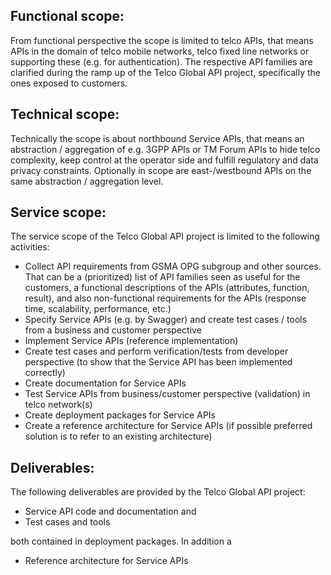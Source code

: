 ## Functional scope:
From functional perspective the scope is limited to telco APIs, that means APIs in the domain of telco mobile networks, telco fixed line networks or supporting these (e.g. for authentication). The respective API families are clarified during the ramp up of the Telco Global API project, specifically the ones exposed to customers.

## Technical scope:
Technically the scope is about northbound Service APIs, that means an abstraction / aggregation of e.g. 3GPP APIs or TM Forum APIs to hide telco complexity, keep control at the operator side and fulfill regulatory and data privacy constraints. Optionally in scope are east-/westbound APIs on the same abstraction / aggregation level.

## Service scope:
The service scope of the Telco Global API project is limited to the following activities:
-	Collect API requirements from GSMA OPG subgroup and other sources. That can be a (prioritized) list of API families seen as useful for the customers, a functional descriptions of the APIs (attributes, function, result), and also non-functional requirements for the APIs (response time, scalability, performance, etc.)
-	Specify Service APIs (e.g. by Swagger) and create test cases / tools from a business and customer perspective
-	Implement Service APIs (reference implementation)
-	Create test cases and perform verification/tests from developer perspective (to show that the Service API has been implemented correctly)
-	Create documentation for Service APIs
-	Test Service APIs from business/customer perspective (validation) in telco network(s)
-	Create deployment packages for Service APIs
-	Create a reference architecture for Service APIs (if possible preferred solution is to refer to an existing architecture)

## Deliverables:
The following deliverables are provided by the Telco Global API project:
-	Service API code and documentation and
-	Test cases and tools

both contained in deployment packages. In addition a
-	Reference architecture for Service APIs

